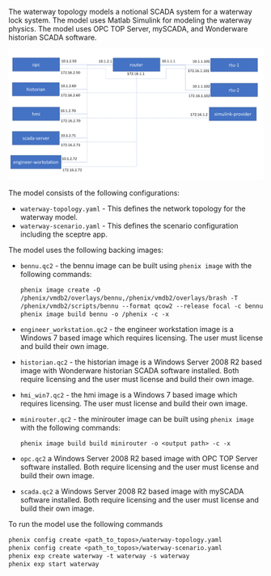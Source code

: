 The waterway topology models a notional SCADA system for a waterway lock system. The model uses Matlab Simulink for modeling the waterway physics. The model uses OPC TOP Server, mySCADA, and Wonderware historian SCADA software.  

![waterway_network](waterway_network.png)

The model consists of the following configurations: 
- `waterway-topology.yaml` - This defines the network topology for the waterway model.
- `waterway-scenario.yaml` - This defines the scenario configuration including the sceptre app.

The model uses the following backing images:
- `bennu.qc2` - the bennu image can be built using `phenix image` with the following commands:
    ```
    phenix image create -O /phenix/vmdb2/overlays/bennu,/phenix/vmdb2/overlays/brash -T /phenix/vmdb2/scripts/bennu --format qcow2 --release focal -c bennu
    phenix image build bennu -o /phenix -c -x
    ```
- `engineer_workstation.qc2` - the engineer workstation image is a Windows 7 based image which requires licensing. The user must license and build their own image.  
- `historian.qc2` - the historian image is a Windows Server 2008 R2 based image with Wonderware historian SCADA software installed. Both require licensing and the user must license and build their own image.
- `hmi_win7.qc2` - the hmi image is a Windows 7 based image which requires licensing. The user must license and build their own image.  

- `minirouter.qc2` - the minirouter image can be built using `phenix image` with the following commands:
    ```
    phenix image build build minirouter -o <output path> -c -x
    ```
- `opc.qc2` a Windows Server 2008 R2 based image with OPC TOP Server software installed. Both require licensing and the user must license and build their own image.
- `scada.qc2` a Windows Server 2008 R2 based image with mySCADA software installed. Both require licensing and the user must license and build their own image.

To run the model use the following commands
```
phenix config create <path_to_topos>/waterway-topology.yaml
phenix config create <path_to_topos>/waterway-scenario.yaml
phenix exp create waterway -t waterway -s waterway
phenix exp start waterway
```
